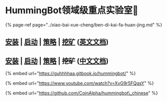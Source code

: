 # HummingBot领域级重点实验室🚩

{% page-ref page="../xiao-bai-xue-cheng/ben-di-kai-fa-huan-jing.md" %}

## [安装](https://docs.hummingbot.io/installation/linux/)  \|  [启动](https://docs.hummingbot.io/operation/client/#start-hummingbot-running-in-the-background)  \|  [策略](https://docs.hummingbot.io/strategies/overview/)  \|  [挖矿](https://miner.hummingbot.io/) \([英文文档](https://docs.hummingbot.io/)\)

## [安装](http://hummingbot.cn/2019/05/13/hummingbot-list-of-install-source.html)  \|  [启动](http://hummingbot.cn/2019/06/17/hummingbot-list-of-operation-cloud.html)  \|  [策略](http://hummingbot.cn/2019/06/17/strategies-list-of-pure.html)  \|  ~~挖矿~~ \([中文文档](http://hummingbot.cn/)\)

{% embed url="https://guhhhhaa.gitbook.io/hummingbot/" %}

{% embed url="https://www.youtube.com/watch?v=XvG9r5FQgsY" %}



{% embed url="https://github.com/CoinAlpha/hummingbot\_chinese" %}



